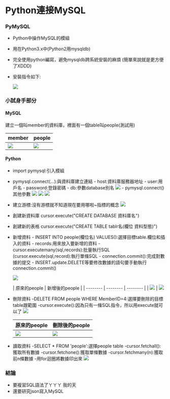# Python連接MySQL
### PyMySQL
* Python中操作MySQL的模組
* 用在Python3.x中(Python2用mysqldb)
* 完全使用python編寫，避免mysqldb跨系統安裝的麻煩
  (簡單來說就是更方便了XDDD)
* 安裝指令如下:

  ![](https://g0vhackmd.blob.core.windows.net/g0v-hackmd-images/upload_15fc0efd399bf4e35e57a27b873de63b)

### 小試身手部分
#### MySQL
建立一個叫member的資料庫，裡面有一個table叫people(測試用)


| member |people |
| -------- | -------- | 
|![](https://g0vhackmd.blob.core.windows.net/g0v-hackmd-images/upload_c250143a063fbae644cb7b15bb635740) |![](https://g0vhackmd.blob.core.windows.net/g0v-hackmd-images/upload_5d9df6b8ac596085a5928c13705a4f0c)
#### Python
* import pymysql:引入模組
* pymysql.connect(...):與資料庫建立連結
      - host:資料庫服務器地址
      - user:用戶名
      - password:登錄密碼
      - db:參數database別名
 ![](https://g0vhackmd.blob.core.windows.net/g0v-hackmd-images/upload_28bc4347eac6f23abb544e799ca2fe0f)
      - pymysql.connect()其他參數
 ![](https://g0vhackmd.blob.core.windows.net/g0v-hackmd-images/upload_e3c314f044f92f984ffb4616314b959a)
 ![](https://g0vhackmd.blob.core.windows.net/g0v-hackmd-images/upload_f18daad2c2977aa25faf77c9b66b19aa)
 ![](https://g0vhackmd.blob.core.windows.net/g0v-hackmd-images/upload_0b20f17de9b68abba57f3eaa3abfdbf9)
* 建立游標:沒有游標就不知道現在要用哪啦~指標的概念
![](https://g0vhackmd.blob.core.windows.net/g0v-hackmd-images/upload_a0fae76788828745e98c93447a38a89c)

* 創建新資料庫
    cursor.execute("CREATE DATABASE 資料庫名")
* 創建新的表格
        cursor.execute("CREATE TABLE tablr名(欄位 資料型態)")
* 新增資料
        - INSERT INTO people(欄位名) VALUES():選擇目標table.欄位和插入的資料
        - records:用來放入要新增的資料
        - cursor.executemany(sql,records):批量執行SQL
        (cursor.execute(sql,record):執行單條SQL
        - connection.commit():完成對數據的提交
        - INSERT.update.DELETE等要修改數據的語句要手動執行connection.commit()
          
  ![](https://g0vhackmd.blob.core.windows.net/g0v-hackmd-images/upload_23e93577a853dd3d7a1097f4594d3ebe)


  | 原來的people | 新增後的people |
  | -------- | -------- | -------- |
  | ![](https://g0vhackmd.blob.core.windows.net/g0v-hackmd-images/upload_a9129c1511f11b4f01bc904c0c3c69e3)     | ![](https://g0vhackmd.blob.core.windows.net/g0v-hackmd-images/upload_3688f47a28f5a6c692023675d202b266)
* 刪除資料
        -DELETE FROM people WHERE MemberID=4:選擇要刪除的目標table跟範圍
        -cursor.execute():因為只有一條SQL指令，所以用execute就可以了
![](https://g0vhackmd.blob.core.windows.net/g0v-hackmd-images/upload_ddecab27324db759747a038a1d73621b)


  | 原來的people |刪除後的people |
  | -------- | -------- |
  | ![](https://g0vhackmd.blob.core.windows.net/g0v-hackmd-images/upload_0e343fcb77135ab28ef42d680256a578)|![](https://g0vhackmd.blob.core.windows.net/g0v-hackmd-images/upload_b87c6cbbd41b900434ae25fd3867e440)|
* 讀取資料
        -SELECT * FROM 'people':選擇people table
        -cursor.fetchall():獲取所有數據
        -cursor.fetchone():獲取單條數據
        -cursor.fetchmany(n):獲取前n條數據
        -用for迴圈將數據印出來
        ![](https://g0vhackmd.blob.core.windows.net/g0v-hackmd-images/upload_4bd29971b2a7f2b1e6102c39d26036ae)
### 結論
* 要複習SQL語法了ㄚㄚㄚ 我的天
* 還要研究json寫入MySQL
















 
